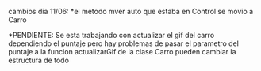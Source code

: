 cambios dia 11/06:
*el metodo mver auto que estaba en Control se movio a Carro

*PENDIENTE: 
Se esta trabajando con actualizar el gif del carro dependiendo el puntaje 
pero hay problemas de pasar el parametro del puntaje a la funcion actualizarGif de la clase Carro pueden cambiar la estructura de todo
